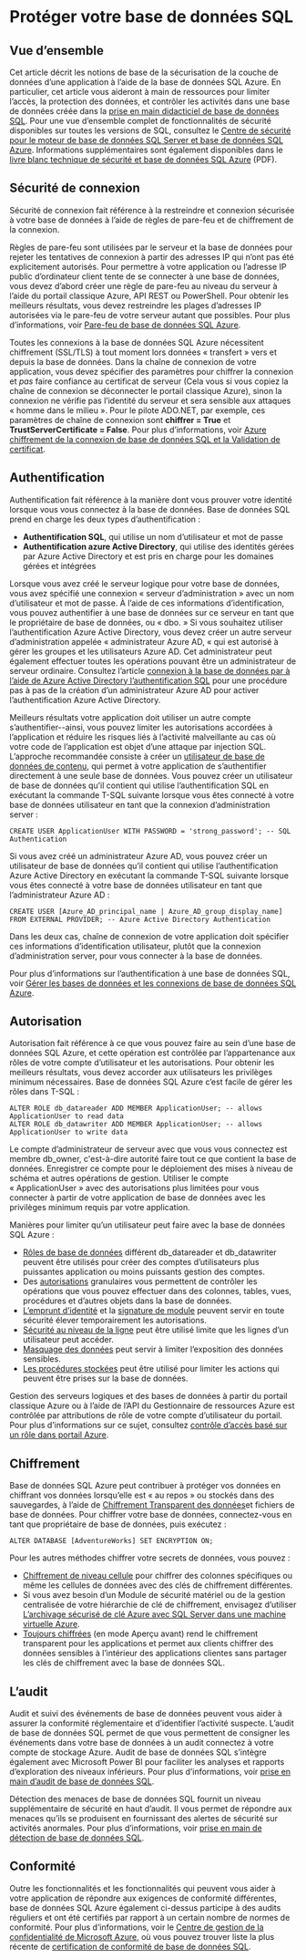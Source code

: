<properties
   pageTitle="Présentation de la sécurité de base de données SQL"
   description="En savoir plus sur la sécurité de base de données SQL Azure et SQL Server, notamment les différences entre le cloud et SQL Server en local lorsqu’il s’agit de l’authentification, l’autorisation, la sécurité de connexion, le chiffrement et la conformité."
   services="sql-database"
   documentationCenter=""
   authors="tmullaney"
   manager="jhubbard"
   editor=""/>

<tags
   ms.service="sql-database"
   ms.devlang="NA"
   ms.topic="article"
   ms.tgt_pltfrm="NA"
   ms.workload="data-management"
   ms.date="06/09/2016"
   ms.author="thmullan;jackr"/>


# <a name="securing-your-sql-database"></a>Protéger votre base de données SQL

## <a name="overview"></a>Vue d’ensemble

Cet article décrit les notions de base de la sécurisation de la couche de données d’une application à l’aide de la base de données SQL Azure. En particulier, cet article vous aideront à main de ressources pour limiter l’accès, la protection des données, et contrôler les activités dans une base de données créée dans la [prise en main didacticiel de base de données SQL](sql-database-get-started.md). Pour une vue d’ensemble complet de fonctionnalités de sécurité disponibles sur toutes les versions de SQL, consultez le [Centre de sécurité pour le moteur de base de données SQL Server et base de données SQL Azure](https://msdn.microsoft.com/library/bb510589). Informations supplémentaires sont également disponibles dans le [livre blanc technique de sécurité et base de données SQL Azure](https://download.microsoft.com/download/A/C/3/AC305059-2B3F-4B08-9952-34CDCA8115A9/Security_and_Azure_SQL_Database_White_paper.pdf) (PDF).

## <a name="connection-security"></a>Sécurité de connexion

Sécurité de connexion fait référence à la restreindre et connexion sécurisée à votre base de données à l’aide de règles de pare-feu et de chiffrement de la connexion.

Règles de pare-feu sont utilisées par le serveur et la base de données pour rejeter les tentatives de connexion à partir des adresses IP qui n’ont pas été explicitement autorisés. Pour permettre à votre application ou l’adresse IP public d’ordinateur client tente de se connecter à une base de données, vous devez d’abord créer une règle de pare-feu au niveau du serveur à l’aide du portail classique Azure, API REST ou PowerShell. Pour obtenir les meilleurs résultats, vous devez restreindre les plages d’adresses IP autorisées via le pare-feu de votre serveur autant que possibles. Pour plus d’informations, voir [Pare-feu de base de données SQL Azure](https://msdn.microsoft.com/library/ee621782).

Toutes les connexions à la base de données SQL Azure nécessitent chiffrement (SSL/TLS) à tout moment lors données « transfert » vers et depuis la base de données. Dans la chaîne de connexion de votre application, vous devez spécifier des paramètres pour chiffrer la connexion et *pas* faire confiance au certificat de serveur (Cela vous si vous copiez la chaîne de connexion se déconnecter le portail classique Azure), sinon la connexion ne vérifie pas l’identité du serveur et sera sensible aux attaques « homme dans le milieu ». Pour le pilote ADO.NET, par exemple, ces paramètres de chaîne de connexion sont **chiffrer = True** et **TrustServerCertificate = False**. Pour plus d’informations, voir [Azure chiffrement de la connexion de base de données SQL et la Validation de certificat](https://msdn.microsoft.com/library/azure/ff394108#encryption).


## <a name="authentication"></a>Authentification

Authentification fait référence à la manière dont vous prouver votre identité lorsque vous vous connectez à la base de données. Base de données SQL prend en charge les deux types d’authentification :

 - **Authentification SQL**, qui utilise un nom d’utilisateur et mot de passe
 - **Authentification azure Active Directory**, qui utilise des identités gérées par Azure Active Directory et est pris en charge pour les domaines gérées et intégrées

Lorsque vous avez créé le serveur logique pour votre base de données, vous avez spécifié une connexion « serveur d’administration » avec un nom d’utilisateur et mot de passe. À l’aide de ces informations d’identification, vous pouvez authentifier à une base de données sur ce serveur en tant que le propriétaire de base de données, ou « dbo. » Si vous souhaitez utiliser l’authentification Azure Active Directory, vous devez créer un autre serveur d’administration appelée « administrateur Azure AD, « qui est autorisé à gérer les groupes et les utilisateurs Azure AD. Cet administrateur peut également effectuer toutes les opérations pouvant être un administrateur de serveur ordinaire. Consultez l’article [connexion à la base de données par à l’aide de Azure Active Directory l’authentification SQL](sql-database-aad-authentication.md) pour une procédure pas à pas de la création d’un administrateur Azure AD pour activer l’authentification Azure Active Directory.

Meilleurs résultats votre application doit utiliser un autre compte s’authentifier--ainsi, vous pouvez limiter les autorisations accordées à l’application et réduire les risques liés à l’activité malveillante au cas où votre code de l’application est objet d’une attaque par injection SQL. L’approche recommandée consiste à créer un [utilisateur de base de données de contenu](https://msdn.microsoft.com/library/ff929188), qui permet à votre application de s’authentifier directement à une seule base de données. Vous pouvez créer un utilisateur de base de données qu’il contient qui utilise l’authentification SQL en exécutant la commande T-SQL suivante lorsque vous êtes connecté à votre base de données utilisateur en tant que la connexion d’administration server :

```
CREATE USER ApplicationUser WITH PASSWORD = 'strong_password'; -- SQL Authentication
```

Si vous avez créé un administrateur Azure AD, vous pouvez créer un utilisateur de base de données qu’il contient qui utilise l’authentification Azure Active Directory en exécutant la commande T-SQL suivante lorsque vous êtes connecté à votre base de données utilisateur en tant que l’administrateur Azure AD :

```
CREATE USER [Azure_AD_principal_name | Azure_AD_group_display_name] FROM EXTERNAL PROVIDER; -- Azure Active Directory Authentication
```

Dans les deux cas, chaîne de connexion de votre application doit spécifier ces informations d’identification utilisateur, plutôt que la connexion d’administration server, pour vous connecter à la base de données.

Pour plus d’informations sur l’authentification à une base de données SQL, voir [Gérer les bases de données et les connexions de base de données SQL Azure](sql-database-manage-logins.md).


## <a name="authorization"></a>Autorisation
Autorisation fait référence à ce que vous pouvez faire au sein d’une base de données SQL Azure, et cette opération est contrôlée par l’appartenance aux rôles de votre compte d’utilisateur et les autorisations. Pour obtenir les meilleurs résultats, vous devez accorder aux utilisateurs les privilèges minimum nécessaires. Base de données SQL Azure c’est facile de gérer les rôles dans T-SQL :

```
ALTER ROLE db_datareader ADD MEMBER ApplicationUser; -- allows ApplicationUser to read data
ALTER ROLE db_datawriter ADD MEMBER ApplicationUser; -- allows ApplicationUser to write data
```

Le compte d’administrateur de serveur avec que vous vous connectez est membre db_owner, c'est-à-dire autorité faire tout ce que contient la base de données. Enregistrer ce compte pour le déploiement des mises à niveau de schéma et autres opérations de gestion. Utiliser le compte « ApplicationUser » avec des autorisations plus limitées pour vous connecter à partir de votre application de base de données avec les privilèges minimum requis par votre application.

Manières pour limiter qu’un utilisateur peut faire avec la base de données SQL Azure :

* [Rôles de base de données](https://msdn.microsoft.com/library/ms189121) différent db_datareader et db_datawriter peuvent être utilisés pour créer des comptes d’utilisateurs plus puissantes application ou moins puissants gestion des comptes.
* Des [autorisations](https://msdn.microsoft.com/library/ms191291) granulaires vous permettent de contrôler les opérations que vous pouvez effectuer dans des colonnes, tables, vues, procédures et d’autres objets dans la base de données.
* [L’emprunt d’identité](https://msdn.microsoft.com/library/vstudio/bb669087) et la [signature de module](https://msdn.microsoft.com/library/bb669102) peuvent servir en toute sécurité élever temporairement les autorisations.
* [Sécurité au niveau de la ligne](https://msdn.microsoft.com/library/dn765131) peut être utilisé limite que les lignes d’un utilisateur peut accéder.
* [Masquage des données](sql-database-dynamic-data-masking-get-started.md) peut servir à limiter l’exposition des données sensibles.
* [Les procédures stockées](https://msdn.microsoft.com/library/ms190782) peut être utilisé pour limiter les actions qui peuvent être prises sur la base de données.

Gestion des serveurs logiques et des bases de données à partir du portail classique Azure ou à l’aide de l’API du Gestionnaire de ressources Azure est contrôlée par attributions de rôle de votre compte d’utilisateur du portail. Pour plus d’informations sur ce sujet, consultez [contrôle d’accès basé sur un rôle dans portail Azure](../active-directory./role-based-access-control-configure.md).


## <a name="encryption"></a>Chiffrement

Base de données SQL Azure peut contribuer à protéger vos données en chiffrant vos données lorsqu’elle est « au repos » ou stockés dans des sauvegardes, à l’aide de [Chiffrement Transparent des données](http://go.microsoft.com/fwlink/?LinkId=526242)et fichiers de base de données. Pour chiffrer votre base de données, connectez-vous en tant que propriétaire de base de données, puis exécutez :

```
ALTER DATABASE [AdventureWorks] SET ENCRYPTION ON;
```

Pour les autres méthodes chiffrer votre secrets de données, vous pouvez :

* [Chiffrement de niveau cellule](https://msdn.microsoft.com/library/ms179331.aspx) pour chiffrer des colonnes spécifiques ou même les cellules de données avec des clés de chiffrement différentes.
* Si vous avez besoin d’un Module de sécurité matériel ou de la gestion centralisée de votre hiérarchie de clé de chiffrement, envisagez d’utiliser [L’archivage sécurisé de clé Azure avec SQL Server dans une machine virtuelle Azure](http://blogs.technet.com/b/kv/archive/2015/01/12/using-the-key-vault-for-sql-server-encryption.aspx).
* [Toujours chiffrées](https://msdn.microsoft.com/library/mt163865.aspx) (en mode Aperçu avant) rend le chiffrement transparent pour les applications et permet aux clients chiffrer des données sensibles à l’intérieur des applications clientes sans partager les clés de chiffrement avec la base de données SQL.

## <a name="auditing"></a>L’audit

Audit et suivi des événements de base de données peuvent vous aider à assurer la conformité réglementaire et d’identifier l’activité suspecte. L’audit de base de données SQL permet de que vous permettent de consigner les événements dans votre base de données à un audit connectez à votre compte de stockage Azure. Audit de base de données SQL s’intègre également avec Microsoft Power BI pour faciliter les analyses et rapports d’exploration des niveaux inférieurs. Pour plus d’informations, voir [prise en main d’audit de base de données SQL](sql-database-auditing-get-started.md).

Détection des menaces de base de données SQL fournit un niveau supplémentaire de sécurité en haut d’audit. Il vous permet de répondre aux menaces qu’ils se produisent en fournissant des alertes de sécurité sur activités anormales. Pour plus d’informations, voir [prise en main de détection de base de données SQL](sql-database-threat-detection-get-started.md).  

## <a name="compliance"></a>Conformité

Outre les fonctionnalités et les fonctionnalités qui peuvent vous aider à votre application de répondre aux exigences de conformité différentes, base de données SQL Azure également ci-dessus participe à des audits réguliers et ont été certifiés par rapport à un certain nombre de normes de conformité. Pour plus d’informations, voir le [Centre de gestion de la confidentialité de Microsoft Azure](https://azure.microsoft.com/support/trust-center/), où vous pouvez trouver liste la plus récente de [certification de conformité de base de données SQL](https://azure.microsoft.com/support/trust-center/services/).
